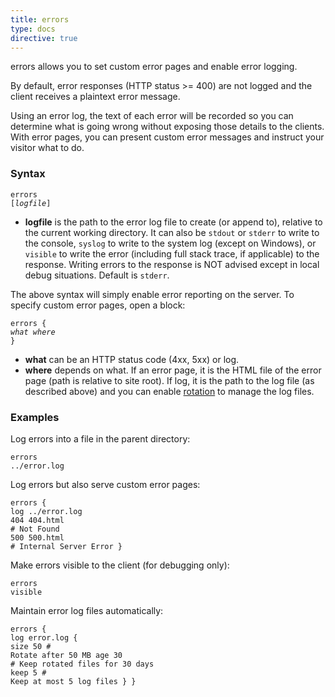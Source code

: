 ```yaml
---
title: errors
type: docs
directive: true
---
```


errors allows you to set custom error pages and enable error logging.

By default, error responses (HTTP status >= 400) are not logged and the client receives a plaintext error message.

Using an error log, the text of each error will be recorded so you can determine what is going wrong without exposing those details to the clients. With error pages, you can present custom error messages and instruct your visitor what to do.

### Syntax

<code class="block"><span class="hl-directive">errors</span> <span class="hl-arg">[<i>logfile</i>]</span></code>

*   **logfile** is the path to the error log file to create (or append to), relative to the current working directory. It can also be `stdout` or `stderr` to write to the console, `syslog` to write to the system log (except on Windows), or `visible` to write the error (including full stack trace, if applicable) to the response. Writing errors to the response is NOT advised except in local debug situations. Default is `stderr`.

The above syntax will simply enable error reporting on the server. To specify custom error pages, open a block:

<code class="block"><span class="hl-directive">errors</span> {
    <span class="hl-subdirective"><i>what</i></span> <i>where</i>
}</code>

*   **what** can be an HTTP status code (4xx, 5xx) or log.
*   **where** depends on what. If an error page, it is the HTML file of the error page (path is relative to site root). If log, it is the path to the log file (as described above) and you can enable [rotation](/docs/log#rotate) to manage the log files.

### Examples

Log errors into a file in the parent directory:

<code class="block"><span class="hl-directive">errors</span> <span class="hl-arg">../error.log</span></code>

Log errors but also serve custom error pages:


<code class="block"><span class="hl-directive">errors</span> {
	<span class="hl-subdirective">log</span> ../error.log
	<span class="hl-subdirective">404</span> 404.html <span class="hl-comment"># Not Found</span>
	<span class="hl-subdirective">500</span> 500.html <span class="hl-comment"># Internal Server Error</span>
}</code>

Make errors visible to the client (for debugging only):

<code class="block"><span class="hl-directive">errors</span> <span class="hl-arg">visible</span></code>

Maintain error log files automatically:

<code class="block"><span class="hl-directive">errors</span> {
	<span class="hl-subdirective">log</span> error.log {
		<span class="hl-subdirective">size</span> 50 <span class="hl-comment"># Rotate after 50 MB</span>
		<span class="hl-subdirective">age</span>  30 <span class="hl-comment"># Keep rotated files for 30 days</span>
		<span class="hl-subdirective">keep</span> 5  <span class="hl-comment"># Keep at most 5 log files</span>
	}
}</code>
